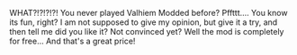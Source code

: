 WHAT?!?!?!?!
You never played Valhiem Modded before?
Pffttt.... You know its fun, right? 
I am not supposed to give my opinion, but give it a try, and then tell me did you like it?
Not convinced yet?
Well the mod is completely for free...
And that's a great price!
